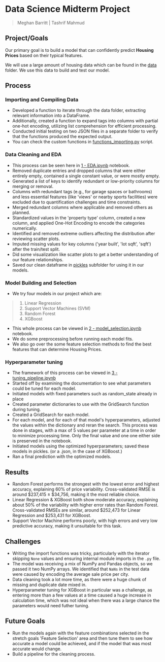 # Data Science Midterm Project
> Meghan Barritt | Tashrif Mahmud

## Project/Goals
Our primary goal is to build a model that can confidently predict **Housing Prices** based on their typical features.

We will use a large amount of housing data which can be found in the [data](https://github.com/MeghanBarritt/midterm_project_housing_prices/tree/main/data) folder. We use this data to build and test our model.

## Process
### Importing and Compiling Data
- Developed a function to iterate through the data folder, extracting relevant information into a DataFrame. 
- Additionally, created a function to expand tags into columns with partial one-hot encoding, utilizing list comprehension for efficient processing.
- Conducted initial testing on two JSON files in a separate folder to verify that the functions produced the expected output.
- You can check the custom functions in [functions_importing.py](https://github.com/MeghanBarritt/midterm_project_housing_prices/blob/main/notebooks/functions_importing.py) script.

### Data Cleaning and EDA
- This process can be seen here in [1 - EDA.ipynb](https://github.com/MeghanBarritt/midterm_project_housing_prices/blob/main/notebooks/1%20-%20EDA.ipynb) notebook.
- Removed duplicate entries and dropped columns that were either entirely empty, contained a single constant value, or were mostly empty.
- Generated a list of keys to identify redundant or low-priority columns for merging or removal. 
- Columns with redundant tags (e.g., for garage spaces or bathrooms) and less essential features (like 'views' or nearby sports facilities) were excluded due to quantification challenges and time constraints.
- Merged redundant columns where applicable and removed others as planned.
- Standardized values in the 'property type' column, created a new column, and applied One-Hot Encoding to encode the categories numerically.
- Identified and removed extreme outliers affecting the distribution after reviewing scatter plots.
- Imputed missing values for key columns ('year built', 'lot sqft', 'sqft') after the train/test split.
- Did some visualization like scatter plots to get a better understanding of our feature relationships.
- Saved our clean dataframe in [pickles](https://github.com/MeghanBarritt/midterm_project_housing_prices/tree/main/notebooks/pickles) subfolder for using it in our models. 

### Model Building and Selection
- We try four models in our project which are:
> 1. Linear Regression
> 2. Support Vector Machines (SVM)
> 3. Random Forest
> 4. XGBoost
- This whole process can be viewed in [2 - model_selection.ipynb](https://github.com/MeghanBarritt/midterm_project_housing_prices/blob/main/notebooks/2%20-%20model_selection.ipynb) notebook.
- We do some preprocessing before running each model fits.
- We also go over the some feature selection methods to find the best features that can determine Housing Prices.

### Hyperparameter tuning
- The framework of this process can be viewed in [3 - tuning_pipeline.ipynb](https://github.com/MeghanBarritt/midterm_project_housing_prices/blob/main/notebooks/3%20-%20tuning_pipeline.ipynb)
- Started off by examining the documentation to see what parameters could be tuned for each model.
- Initiated models with fixed parameters such as random_state already in place
- Created parameter dictionaries to use with the GridSearch function during tuning.
- Created a GridSearch for each model.
- For each model, and for each of that model's hyperparameters, adjusted the values within the dictionary and reran the search. This process was done in stages, with a max of 5 values per parameter at a time in order to minimize processing time. Only the final value and one one either side is preserved in the notebook. 
- Initiated models using the optimized hyperparameters; saved these models in pickles. (or a .json, in the case of XGBoost.)
- Ran a final prediction with the optimized models.

## Results
- Random Forest performs the strongest with the lowest error and highest accuracy, explaining 60% of price variability. Cross-validated RMSE is around $237,415 ± $34,756, making it the most reliable choice.
- Linear Regression & XGBoost both show moderate accuracy, explaining about 50% of the variability with higher error rates than Random Forest. Cross-validated RMSEs are similar, around $252,473 for Linear Regression and $253,431 for XGBoost.
- Support Vector Machine performs poorly, with high errors and very low predictive accuracy, making it unsuitable for this task. 

## Challenges 
-  Writing the import functions was tricky, particularly with the iterator skipping `None` values and ensuring internal module imports in the `.py` file.
- The model was receiving a mix of NumPy and Pandas objects, so we passed it two NumPy arrays. We identified that `NaNs` in the test data were caused by encoding the average sale price per city.
- Data cleaning took a lot more time, as there were a huge chunk of missing and duplicate date mixed in.
- Hyperparameter tuning for XGBoost in particular was a challenge, as entering more than a few values at a time caused a huge increase in calculation time, which was not ideal when there was a large chance the parameters would need futher tuning.

## Future Goals
- Run the models again with the feature combinations selected in the stretch goals 'Feature Selection' area and then tune them to see how accurate a model could be achieved, and if the model that was most accurate would change.
- Build a pipeline for the cleaning process.
